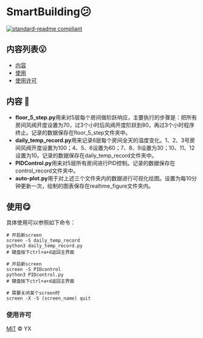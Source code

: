 # SmartBuilding😕

[![standard-readme compliant](https://img.shields.io/badge/readme%20style-standard-brightgreen.svg?style=flat-square)](https://github.com/RichardLitt/standard-readme)

## 内容列表😮

- [内容](#内容)
- [使用](#使用)
- [使用许可](#使用许可)

## 内容 🌝

* **floor_5_step.py**用来对5层每个房间做阶跃响应，主要执行的步骤是：把所有房间风阀开度设置为70，过3个小时后风阀开度阶跃到80，再过3个小时程序终止。记录的数据保存在floor_5_step文件夹中。
* **daily_temp_record.py**用来记录6层每个房间全天的温度变化。1、2、3号房间风阀开度设置为100；4、5、6设置为60；7、8、9设置为30；10、11、12设置为10。记录的数据保存在daily_temp_record文件夹中。
* **PIDControl.py**用来对5层所有房间进行PID控制。记录的数据保存在control_record文件夹中。
* **auto-plot.py**用于对上述三个文件夹内的数据进行可视化绘图。设置为每10分钟更新一次，绘制的图表保存在realtime_figure文件夹内。

## 使用😋
具体使用可以参照如下命令：
```shell
# 开启新screen
screen -S daily_temp_record
python3 daily_temp_record.py
# 键盘按下ctrl+a+d返回主界面

# 开启新screen
screen -S PIDcontrol
python3 PIDcontrol.py
# 键盘按下ctrl+a+d返回主界面

# 需要关闭某个screen时
screen -X -S (screen_name) quit 
```

### 使用许可

[MIT](LICENSE) © YX